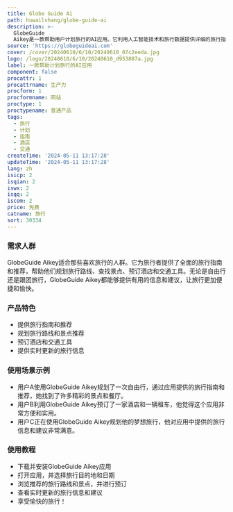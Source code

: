 ```yaml
---
title: Globe Guide Ai
path: huwailvhang/globe-guide-ai
description: >-
  GlobeGuide
  Aikey是一款帮助用户计划旅行的AI应用。它利用人工智能技术和旅行数据提供详细的旅行指南，帮助用户规划旅行路线、查找景点、预订酒店和交通等。该应用具有智能推荐功能和实时更新的旅行信息，让用户能够更轻松地享受旅行。
source: 'https://globeguideai.com'
cover: /cover/20240610/6/10/20240610_07c2eeda.jpg
logo: /logo/20240610/6/10/20240610_d953807a.jpg
label: 一款帮助计划旅行的AI应用
component: false
procattr: 1
procattrname: 生产力
procform: 1
procformname: 网站
proctype: 1
proctypename: 普通产品
tags:
  - 旅行
  - 计划
  - 指南
  - 酒店
  - 交通
createTime: '2024-05-11 13:17:28'
updateTime: '2024-05-11 13:17:28'
lang: zh
isicp: 2
isqian: 2
iswx: 2
isqq: 2
iscom: 2
price: 免费
catname: 旅行
sort: 30334
---
```




### 需求人群
GlobeGuide Aikey适合那些喜欢旅行的人群。它为旅行者提供了全面的旅行指南和推荐，帮助他们规划旅行路线、查找景点、预订酒店和交通工具。无论是自由行还是跟团旅行，GlobeGuide Aikey都能够提供有用的信息和建议，让旅行更加便捷和愉快。

### 产品特色
* 提供旅行指南和推荐
* 规划旅行路线和景点推荐
* 预订酒店和交通工具
* 提供实时更新的旅行信息

### 使用场景示例
* 用户A使用GlobeGuide Aikey规划了一次自由行，通过应用提供的旅行指南和推荐，她找到了许多精彩的景点和餐厅。
* 用户B利用GlobeGuide Aikey预订了一家酒店和一辆租车，他觉得这个应用非常方便和实用。
* 用户C正在使用GlobeGuide Aikey规划他的梦想旅行，他对应用中提供的旅行信息和建议非常满意。

### 使用教程
* 下载并安装GlobeGuide Aikey应用
* 打开应用，并选择旅行目的地和日期
* 浏览推荐的旅行路线和景点，并进行预订
* 查看实时更新的旅行信息和建议
* 享受愉快的旅行！

  
